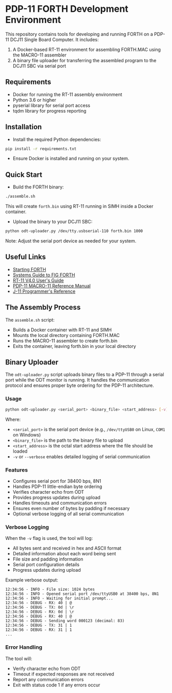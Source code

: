 # PDP-11 FORTH Development Environment

This repository contains tools for developing and running FORTH on a PDP-11 DCJ11 Single Board Computer. It includes:

1. A Docker-based RT-11 environment for assembling FORTH.MAC using the MACRO-11 assembler
2. A binary file uploader for transferring the assembled program to the DCJ11 SBC via serial port

## Requirements

 - Docker for running the RT-11 assembly environment
 - Python 3.6 or higher
 - pyserial library for serial port access
 - tqdm library for progress reporting

## Installation

 - Install the required Python dependencies:
```bash
pip install -r requirements.txt
```
 - Ensure Docker is installed and running on your system.

## Quick Start

 - Build the FORTH binary:
```bash
./assemble.sh
```
This will create `forth.bin` using RT-11 running in SIMH inside a Docker container.

 - Upload the binary to your DCJ11 SBC:
```bash
python odt-uploader.py /dev/tty.usbserial-110 forth.bin 1000
```
Note: Adjust the serial port device as needed for your system.

## Useful Links

 - [Starting FORTH](https://www.forth.com/starting-forth/)
 - [Systems Guide to FIG FORTH](https://www.forth.org/OffeteStore/1010_SystemsGuideToFigForth.pdf)
 - [RT-11 V4.0 User's Guide](https://bitsavers.org/pdf/dec/pdp11/rt11/v4.0_Mar80/2a/AA-5279B-TC_RT-11_V4.0_System_Users_Guide_Mar80.pdf)
 - [PDP-11 MACRO-11 Reference Manual](https://bitsavers.org/pdf/dec/pdp11/rt11/v4.0_Mar80/3a/AA-5075B-TC_PDP-11_MACRO-11_Language_Reference_Manual_Jan80.pdf)
 - [J-11 Programmer's Reference](http://www.bitsavers.org/pdf/dec/pdp11/j11/J-11_Programmers_Reference_Jan82.pdf)

## The Assembly Process

The `assemble.sh` script:

 - Builds a Docker container with RT-11 and SIMH
 - Mounts the local directory containing FORTH.MAC
 - Runs the MACRO-11 assembler to create forth.bin
 - Exits the container, leaving forth.bin in your local directory

## Binary Uploader

The `odt-uploader.py` script uploads binary files to a PDP-11 through a serial port while the ODT monitor is running. It handles the communication protocol and ensures proper byte ordering for the PDP-11 architecture.

### Usage

```bash
python odt-uploader.py <serial_port> <binary_file> <start_address> [-v]
```

Where:

 - `<serial_port>` is the serial port device (e.g., `/dev/ttyUSB0` on Linux, `COM1` on Windows)
 - `<binary_file>` is the path to the binary file to upload
 - `<start_address>` is the octal start address where the file should be loaded
 - `-v` or `--verbose` enables detailed logging of serial communication

### Features

- Configures serial port for 38400 bps, 8N1
- Handles PDP-11 little-endian byte ordering
- Verifies character echo from ODT
- Provides progress updates during upload
- Handles timeouts and communication errors
- Ensures even number of bytes by padding if necessary
- Optional verbose logging of all serial communication

### Verbose Logging

When the `-v` flag is used, the tool will log:

 - All bytes sent and received in hex and ASCII format
 - Detailed information about each word being sent
 - File size and padding information
 - Serial port configuration details
 - Progress updates during upload

Example verbose output:
```
12:34:56 - INFO - File size: 1024 bytes
12:34:56 - INFO - Opened serial port /dev/ttyUSB0 at 38400 bps, 8N1
12:34:56 - INFO - Waiting for initial prompt...
12:34:56 - DEBUG - RX: 40 | @
12:34:56 - DEBUG - TX: 0d | \r
12:34:56 - DEBUG - RX: 0d | \r
12:34:56 - DEBUG - RX: 40 | @
12:34:56 - DEBUG - Sending word 000123 (decimal: 83)
12:34:56 - DEBUG - TX: 31 | 1
12:34:56 - DEBUG - RX: 31 | 1
...
```

### Error Handling

The tool will:

 - Verify character echo from ODT
 - Timeout if expected responses are not received
 - Report any communication errors
 - Exit with status code 1 if any errors occur 
